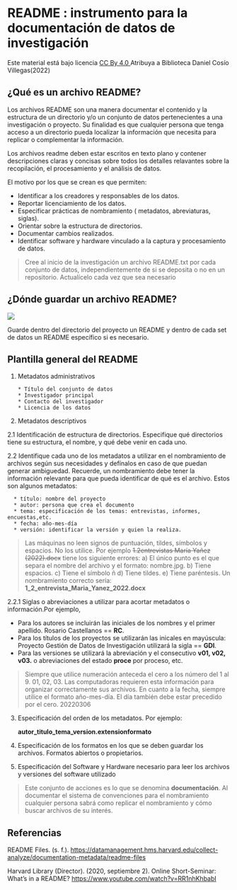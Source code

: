 # README : instrumento para la documentación de datos de investigación

Este material está bajo licencia [CC By 4.0 ](https://creativecommons.org/licenses/by/4.0/) Atribuya a Biblioteca Daniel Cosío Villegas(2022) 

## ¿Qué es un archivo README?

Los archivos README son una manera documentar el contenido y la estructura de un directorio y/o un conjunto de datos pertenecientes a una investigación o proyecto. Su finalidad es que cualquier persona que tenga acceso a un directorio pueda localizar la información que necesita para replicar o complementar la información. 

Los archivos readme deben estar escritos en texto plano y contener descripciones claras y concisas sobre todos los detalles relavantes sobre la recopilación, el procesamiento y el análisis de datos.

El motivo por los que se crean es que permiten:

* Identificar a los creadores y responsables de los datos.
* Reportar licenciamiento de los datos.
* Especificar prácticas de nombramiento ( metadatos, abreviaturas, siglas).
* Orientar sobre la estructura de directorios.
* Documentar cambios realizados.
* Identificar software y hardware vinculado a la captura y procesamiento de datos. 


   
> Cree al inicio de la investigación un archivo README.txt por cada conjunto de datos, independientemente de si se deposita o no en un repositorio. Actualícelo cada vez que sea necesario
 

## ¿Dónde guardar un archivo README?


![](https://docutopia.tupale.co/uploads/bae255bfaf09987070b3710e9.JPG)

Guarde dentro del directorio del proyecto un README y dentro de cada set de datos un README específico si es necesario. 

## Plantilla general del README

1. Metadatos administrativos

       * Título del conjunto de datos
       * Investigador principal
       * Contacto del investigador
       * Licencia de los datos


2. Metadatos descriptivos

2.1 Identificación de estructura de directorios. Especifique qué directorios tiene su estructura, el nombre, y qué debe venir en cada uno. 

2.2 Identifique cada uno de los metadatos a utilizar en el nombramiento de archivos según sus necesidades y defínalos en caso de que puedan generar ambiguedad. Recuerde, un nombramiento debe tener la información relevante para que pueda identificar de qué es el archivo. Estos son algunos metadatos: 

      * título: nombre del proyecto
      * autor: persona que crea el documento
      * tema: especificación de los temas: entrevistas, informes, encuestas,etc.
      * fecha: año-mes-día
      * versión: identificar la versión y quien la realiza.
     
     

   > Las máquinas no leen signos de puntuación, tildes, símbolos y espacios. No los utilice. Por ejemplo ~~1.2entrevistas María Yañez (2022).docx~~  tiene los siguiente errores: a) El único punto es el que separa el nombre del archivo y el formato: nombre.jpg. b) Tiene espacios. c) Tiene el símbolo ñ d) Tiene tildes. e) Tiene paréntesis. Un nombramiento correcto sería: **1_2_entrevista_Maria_Yanez_2022.docx**




   2.2.1  Siglas o abreviaciones a utilizar para acortar metadatos o información.Por ejemplo,
  
* Para los autores se incluirán las iniciales de los nombres y el primer apellido. Rosario Castellanos == **RC**.
* Para los títulos de los proyectos se utilizarán las inicales en mayúscula: Proyecto Gestión de Datos de Investigación utilizará la sigla == **GDI**.
* Para las versiones se utilizará la abreviación y el consecutivo **v01, v02, v03.** o abreviaciones del estado **proce** por proceso, etc. 
     
     
> Siempre que utilice numeración anteceda el cero a los número del 1 al 9. 01, 02, 03. Las computadoras requieren esta información para organizar correctamente sus archivos. En cuanto a la fecha, siempre utilice el formato año-mes-día. El día también debe estar precedido por el cero. 20220306


 3. Especificación del orden de los metadatos. Por ejemplo:
 
    **autor_titulo_tema_version.extensionformato**

 4. Especificación de los formatos en los que se deben guardar los archivos. Formatos abiertos o propietarios. 

5. Especificación del Software y Hardware necesario para leer los archivos y versiones del software utilizado


> Este conjunto de acciones es lo que se denomina **documentación**. Al documentar el sistema de convenciones para el nombramiento cualquier persona sabrá como replicar el nombramiento y cómo buscar archivos de su interés.



## Referencias 

README Files. (s. f.). https://datamanagement.hms.harvard.edu/collect-analyze/documentation-metadata/readme-files

Harvard Library (Director). (2020, septiembre 2). Online Short-Seminar: What’s in a README? https://www.youtube.com/watch?v=RR1nhKhbabI
